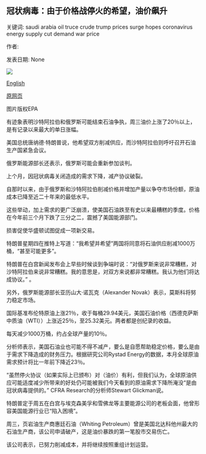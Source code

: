 ## 冠状病毒：由于价格战停火的希望，油价飙升

关键词: saudi arabia oil truce crude trump prices surge hopes coronavirus energy supply cut demand war price

作者: 

发表日期: None

![](https://ichef.bbci.co.uk/news/1024/branded_news/172E7/production/_111515949_epa.jpg)

[English](Coronavirus%3A%20Oil%20prices%20surge%20on%20hopes%20of%20a%20price%20war%20truce.md)

[原网页](https://www.bbc.com/news/business-52115442)

图片版权EPA

有迹象表明沙特阿拉伯和俄罗斯可能结束石油争执，周三油价上涨了20％以上，是有记录以来最大的单日涨幅。

美国总统唐纳德·特朗普说，他希望双方削减供应，而沙特阿拉伯则呼吁召开石油生产国紧急会议。

俄罗斯能源部长还表示，俄罗斯可能会重新参加谈判。

上个月，因冠状病毒关闭造成的需求下降，减产协议破裂。

自那时以来，由于俄罗斯和沙特阿拉伯削减价格并增加产量以争夺市场份额，原油成本已降至近二十年来的最低水平。

这些举动，加上需求的更广泛崩溃，使美国石油跌至有史以来最糟糕的季度。价格在今年前三个月下跌了三分之二，震撼了美国能源部门。

损害促使华盛顿试图促成一项新交易。

特朗普星期四在推特上写道：“我希望并希望”两国将同意将石油供应削减1000万桶，“甚至可能更多”。

特朗普在白宫新闻发布会上早些时候谈到争端时说：“对俄罗斯来说非常糟糕，对沙特阿拉伯来说非常糟糕。我的意思是，对双方来说都非常糟糕。我认为他们将达成协议。” 。

另外，俄罗斯能源部长亚历山大·诺瓦克（Alexander Novak）表示，莫斯科将努力稳定市场。

国际基准布伦特原油上涨21％，收于每桶29.94美元，美国石油价格（西德克萨斯中质油（WTI））上涨近25％，至25.32美元。两者都是创纪录的收益。

每天减少1000万桶，约占全球产量的10％。

分析师表示，美国石油业也可能不得不减产，要么是自愿帮助稳定价格，要么是由于需求下降造成的财务压力。根据研究公司Rystad Energy的数据，本月全球原油需求预计将比一年前下降近23％。

“虽然停火协议（如果实际上已颁布）对（油价）有利，但我们认为，全球原油供应可能适度减少所带来的好处仍可能被我们今天看到的原油需求下降所淹没“是由冠状病毒提供的。” CFRA Research的分析师Stewart Glickman说。

特朗普定于周五在白宫与埃克森美孚和雪佛龙等主要能源公司的老板会面，他曾形容美国能源行业已“陷入困境”。

周三，页岩油生产商惠廷石油（Whiting Petroleum）曾是美国北达科他州最大的石油生产商，该公司申请破产，这是油价暴跌的第一笔股市交易伤亡。

该公司表示，已努力削减成本，并将继续按照重组计划运营。